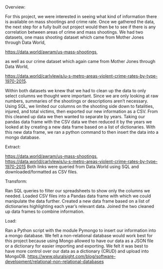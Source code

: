 Overview:

For this project, we were interested in seeing what kind of information there is available on mass shootings and crime rate. Once we gathered the data, the next step for a fully built out project would then be to see if there is any correlation between areas of crime and mass shootings. 
We had two datasets, one mass shooting dataset which came from Mother Jones through Data World,

https://data.world/awram/us-mass-shootings,

as well as our crime dataset which again came from Mother Jones through Data World,

https://data.world/carlvlewis/u-s-metro-areas-violent-crime-rates-by-type-1970-2015.

Within both datasets we knew that we had to clean up the data to only select columns we thought were important. Since we are only looking at raw numbers, summaries of the shootings or descriptions aren’t necessary. Using SQL, we limited our columns on the shooting side down to fatalities, injured, and total victims, then exported our new information as a CSV. From this cleaned up data we then wanted to separate by years. Taking our pandas data frame with the CSV data we then reduced it by the years we looked at by creating a new data frame based on a list of dictionaries. With this new data frame, we ran a python command to then insert the data into a mongo database. 

Extract: 

https://data.world/awram/us-mass-shootings,
https://data.world/carlvlewis/u-s-metro-areas-violent-crime-rates-by-type-1970-2015
Both links were queried from Data.World using SQL and downloaded/formatted as CSV files. 

Transform:

Ran SQL queries to filter our spreadsheets to show only the columns we needed.
Loaded CSV files into a Pandas data frame with which we could manipulate the data further. 
Created a new data frame based on a list of dictionaries highlighting each year’s relevant data.
Joined the two cleaned up data frames to combine information. 

Load:

Ran a Python script with the module Pymongo to insert our information into a mongo database. 
We felt a non-relational database would work best for this project because using Mongo allowed to have our data as a JSON file or a dictionary for easier importing and exporting. We felt it was best to have more control over our data as a dictionary (CRUD) and upload into MongoDB. 
https://www.pluralsight.com/blog/software-development/relational-non-relational-databases

